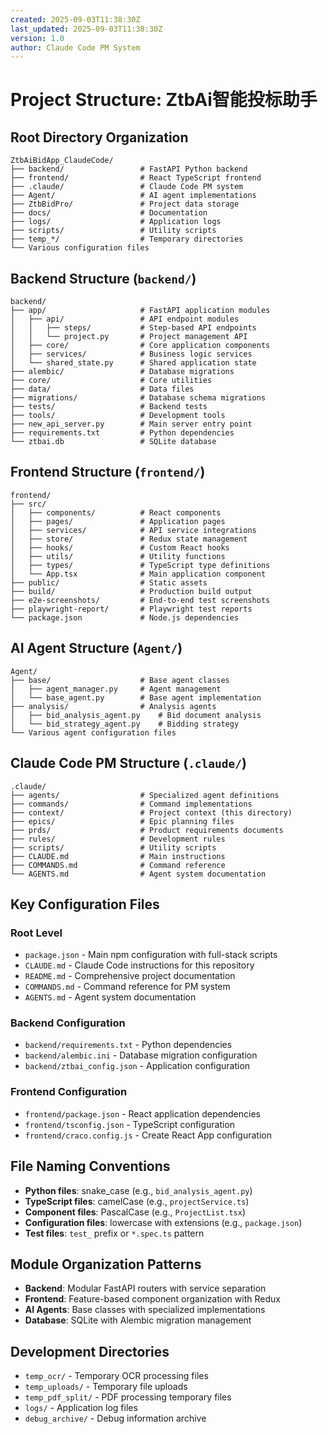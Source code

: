 ```yaml
---
created: 2025-09-03T11:38:30Z
last_updated: 2025-09-03T11:38:30Z
version: 1.0
author: Claude Code PM System
---
```


# Project Structure: ZtbAi智能投标助手

## Root Directory Organization

```
ZtbAiBidApp_ClaudeCode/
├── backend/                 # FastAPI Python backend
├── frontend/                # React TypeScript frontend
├── .claude/                 # Claude Code PM system
├── Agent/                   # AI agent implementations
├── ZtbBidPro/               # Project data storage
├── docs/                    # Documentation
├── logs/                    # Application logs
├── scripts/                 # Utility scripts
├── temp_*/                  # Temporary directories
└── Various configuration files
```

## Backend Structure (`backend/`)

```
backend/
├── app/                     # FastAPI application modules
│   ├── api/                 # API endpoint modules
│   │   ├── steps/           # Step-based API endpoints
│   │   └── project.py       # Project management API
│   ├── core/                # Core application components
│   ├── services/            # Business logic services
│   └── shared_state.py      # Shared application state
├── alembic/                 # Database migrations
├── core/                    # Core utilities
├── data/                    # Data files
├── migrations/              # Database schema migrations
├── tests/                   # Backend tests
├── tools/                   # Development tools
├── new_api_server.py        # Main server entry point
├── requirements.txt         # Python dependencies
└── ztbai.db                 # SQLite database
```

## Frontend Structure (`frontend/`)

```
frontend/
├── src/
│   ├── components/          # React components
│   ├── pages/               # Application pages
│   ├── services/            # API service integrations
│   ├── store/               # Redux state management
│   ├── hooks/               # Custom React hooks
│   ├── utils/               # Utility functions
│   ├── types/               # TypeScript type definitions
│   └── App.tsx              # Main application component
├── public/                  # Static assets
├── build/                   # Production build output
├── e2e-screenshots/         # End-to-end test screenshots
├── playwright-report/       # Playwright test reports
└── package.json             # Node.js dependencies
```

## AI Agent Structure (`Agent/`)

```
Agent/
├── base/                    # Base agent classes
│   ├── agent_manager.py     # Agent management
│   └── base_agent.py        # Base agent implementation
├── analysis/                # Analysis agents
│   ├── bid_analysis_agent.py    # Bid document analysis
│   └── bid_strategy_agent.py    # Bidding strategy
└── Various agent configuration files
```

## Claude Code PM Structure (`.claude/`)

```
.claude/
├── agents/                  # Specialized agent definitions
├── commands/                # Command implementations
├── context/                 # Project context (this directory)
├── epics/                   # Epic planning files
├── prds/                    # Product requirements documents
├── rules/                   # Development rules
├── scripts/                 # Utility scripts
├── CLAUDE.md                # Main instructions
├── COMMANDS.md              # Command reference
└── AGENTS.md                # Agent system documentation
```

## Key Configuration Files

### Root Level
- `package.json` - Main npm configuration with full-stack scripts
- `CLAUDE.md` - Claude Code instructions for this repository
- `README.md` - Comprehensive project documentation
- `COMMANDS.md` - Command reference for PM system
- `AGENTS.md` - Agent system documentation

### Backend Configuration
- `backend/requirements.txt` - Python dependencies
- `backend/alembic.ini` - Database migration configuration
- `backend/ztbai_config.json` - Application configuration

### Frontend Configuration  
- `frontend/package.json` - React application dependencies
- `frontend/tsconfig.json` - TypeScript configuration
- `frontend/craco.config.js` - Create React App configuration

## File Naming Conventions

- **Python files**: snake_case (e.g., `bid_analysis_agent.py`)
- **TypeScript files**: camelCase (e.g., `projectService.ts`)
- **Component files**: PascalCase (e.g., `ProjectList.tsx`)
- **Configuration files**: lowercase with extensions (e.g., `package.json`)
- **Test files**: `test_` prefix or `*.spec.ts` pattern

## Module Organization Patterns

- **Backend**: Modular FastAPI routers with service separation
- **Frontend**: Feature-based component organization with Redux
- **AI Agents**: Base classes with specialized implementations
- **Database**: SQLite with Alembic migration management

## Development Directories

- `temp_ocr/` - Temporary OCR processing files
- `temp_uploads/` - Temporary file uploads
- `temp_pdf_split/` - PDF processing temporary files
- `logs/` - Application log files
- `debug_archive/` - Debug information archive